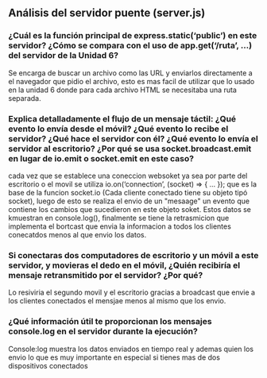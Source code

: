 ## Análisis del servidor puente (server.js)

### ¿Cuál es la función principal de express.static(‘public’) en este servidor? ¿Cómo se compara con el uso de app.get(‘/ruta’, …) del servidor de la Unidad 6?
Se encarga de buscar un archivo como las URL y enviarlos directamente a el navegador que pidio el archivo, esto es mas facil de utilizar que lo usado en la unidad 6 donde para cada archivo HTML se necesitaba una ruta separada.

### Explica detalladamente el flujo de un mensaje táctil: ¿Qué evento lo envía desde el móvil? ¿Qué evento lo recibe el servidor? ¿Qué hace el servidor con él? ¿Qué evento lo envía el servidor al escritorio? ¿Por qué se usa socket.broadcast.emit en lugar de io.emit o socket.emit en este caso?
cada vez que se establece una coneccion websoket ya sea por parte del escritorio o el movil se utiliza io.on(‘connection’, (socket) => { … }); que es la base de la funcion socket.io (Cada cliente conectado tiene su objeto tipó socket), luego de esto se realiza el envio de un "mesaage" un evento
que contiene los cambios que sucedieron en este objeto soket. Estos datos se kmuestran en console.log(), finalmente se tiene la retrasmicion que implementa el bortcast que envia la informacion a todos los clientes conecatdos menos al que envio los datos.

### Si conectaras dos computadores de escritorio y un móvil a este servidor, y movieras el dedo en el móvil, ¿Quién recibiría el mensaje retransmitido por el servidor? ¿Por qué?
Lo resiviria el segundo movil y el escritorio gracias a broadcast que envie a los clientes conectados el mensjae menos al mismo que los envio.

### ¿Qué información útil te proporcionan los mensajes console.log en el servidor durante la ejecución?
Console:log muestra los datos enviados en tiempo real y ademas quien los envio lo que es muy importante en especial si tienes mas de dos dispositivos conectados 
